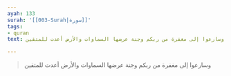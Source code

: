 ```yaml
---
ayah: 133
surah: '[[003-Surah|سورة]]'
tags:
- quran
text: وسارعوا إلى مغفرة من ربكم وجنة عرضها السماوات والأرض أعدت للمتقين

---
```

> وسارعوا إلى مغفرة من ربكم وجنة عرضها السماوات والأرض أعدت للمتقين
